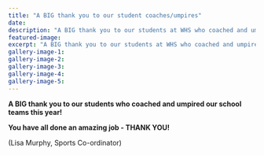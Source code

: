 ```yaml
---
title: "A BIG thank you to our student coaches/umpires"
date: 
description: "A BIG thank you to our students at WHS who coached and umpired our school teams this year."
featured-image: 
excerpt: "A BIG thank you to our students at WHS who coached and umpired our school teams this year."
gallery-image-1: 
gallery-image-2: 
gallery-image-3: 
gallery-image-4: 
gallery-image-5: 
---
```


<p><strong>A BIG thank you to our students who coached and umpired our school teams this year!</strong></p>
<p><strong>You have all done an amazing job - THANK YOU!&nbsp;</strong></p>
<p><span>(Lisa Murphy, Sports Co-ordinator)</span></p>

